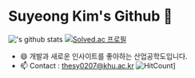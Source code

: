 # Suyeong Kim's Github 👋
!['s github stats](https://github-readme-stats.vercel.app/api?username=ShiningSu0&show_icons=true)
[![Solved.ac
프로필](http://mazassumnida.wtf/api/generate_badge?boj=thesy0207)](https://solved.ac/thesy0207)

- 😄 개발과 새로운 인사이트를 좋아하는 산업공학도입니다.
- 📫 Contact : thesy0207@khu.ac.kr
![HitCount](https://github.com/ShiningSu0)]
<!--
**ShiningSu0/ShiningSu0** is a ✨ _special_ ✨ repository because its `README.md` (this file) appears on your GitHub profile.

Here are some ideas to get you started:

- 🔭 I’m currently working on ...
###- 🌱 I’m currently learning ...
- 👯 I’m looking to collaborate on ...
- 🤔 I’m looking for help with ...
- 💬 Ask me about ...
- 📫 How to reach me: ...
- 😄 Pronouns: ...
- ⚡ Fun fact: ...
-->
